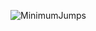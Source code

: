 ![MinimumJumps](https://user-images.githubusercontent.com/71629248/121813971-2e58ee80-cc8c-11eb-82bf-7dc1d39e7f47.jpg)

